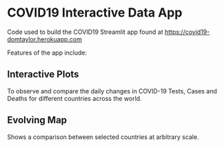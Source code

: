 # COVID19 Interactive Data App
Code used to build the COVID19 Streamlit app found at https://covid19-domtaylor.herokuapp.com

Features of the app include:

## Interactive Plots
To observe and compare the daily changes in COVID-19 Tests, Cases and Deaths for different countries across the world.

## Evolving Map
Shows a comparison between selected countries at arbitrary scale.
